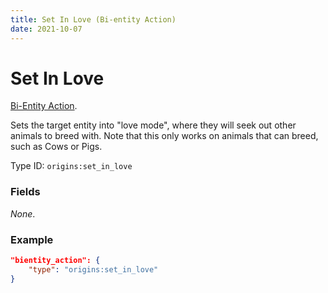 ```yaml
---
title: Set In Love (Bi-entity Action)
date: 2021-10-07
---
```

# Set In Love

[Bi-Entity Action](../bientity_actions.md).

Sets the target entity into "love mode", where they will seek out other animals to breed with. Note that this only works on animals that can breed, such as Cows or Pigs.

Type ID: `origins:set_in_love`

### Fields

_None_.

### Example

```json
"bientity_action": {
    "type": "origins:set_in_love"
}
```

[//]: <> (flushed)
